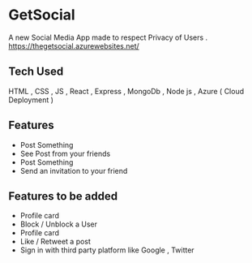 # GetSocial

A new Social Media App made to respect Privacy of Users . 
<br/>
https://thegetsocial.azurewebsites.net/

## Tech Used
HTML , CSS , JS , React , Express , MongoDb , Node js , Azure ( Cloud Deployment )

## Features
<ul>
  <li>Post Something</li>
  <li>See Post from your friends</li>
  <li>Post Something</li>
  <li>Send an invitation to your friend</li>
</ul>

## Features to be added
<ul>
 <li>Profile card</li>
 <li>Block / Unblock a User</li>
 <li>Profile card</li>
 <li>Like / Retweet a post</li>
 <li>Sign in with third party platform like Google , Twitter </li>
</ul>
